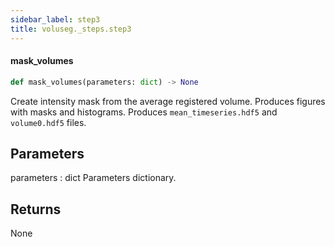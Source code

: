 ```yaml
---
sidebar_label: step3
title: voluseg._steps.step3
---
```


#### mask\_volumes

```python
def mask_volumes(parameters: dict) -> None
```

Create intensity mask from the average registered volume.
Produces figures with masks and histograms.
Produces `mean_timeseries.hdf5` and `volume0.hdf5` files.

Parameters
----------
parameters : dict
    Parameters dictionary.

Returns
-------
None

